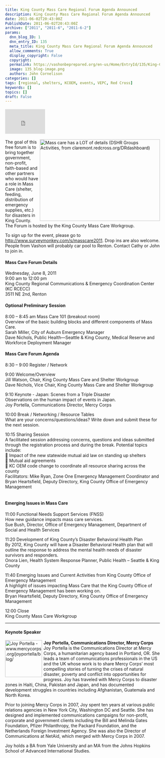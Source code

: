 ```yaml
---
title: King County Mass Care Regional Forum Agenda Announced
description: King County Mass Care Regional Forum Agenda Announced
date: 2011-06-02T20:43:00Z
PublishDate: 2011-06-02T20:43:00Z
archive: ["2011", "2011-6", "2011-6-2"]
params:
  dnn_blog_ID: 1
  dnn_entry_ID: 135
  meta_title: King County Mass Care Regional Forum Agenda Announced
  allow_comments: True
  display_copyright: False
  copyright:
  permalink: https://vashonbeprepared.org/en-us/Home/EntryId/135/King-County-Mass-Care-Regional-Forum-Agenda-Announced
  image: 135_blog-image.png
  authors: John Cornelison
categories: []
tags: [regional, shelters, KCOEM, events, VEPC, Red Cross]
keywords: []
topics: []
draft: False
---
```


<div class="wlWriterHeaderFooter" style="padding-bottom: 4px; margin: 0px; padding-left: 0px; padding-right: 0px; float: none; padding-top: 4px"><iframe src="http://www.facebook.com/widgets/like.php?href=http://vashoneoc.org/Blogs/VashonPreparedness/tabid/164/EntryId/135/King-County-Mass-Care-Regional-Forum-Agenda-Announced.aspx" frameborder="0" scrolling="no" style="border-bottom: medium none; border-left: medium none; width: 130px; height: 80px; border-top: medium none; border-right: medium none"></iframe></div>
<p><a href="./images/135/7468e2bd813b_BB4C-DSHRgroupsActivities_claremont.redcross.org_DRdashboard_2.jpg"><img title="Mass care has a LOT of details (DSHR Groups Activities, from claremont.redcross.org/DRdashboard)" border="0" alt="Mass care has a LOT of details (DSHR Groups Activities, from claremont.redcross.org/DRdashboard)" align="right" width="391" height="265" style="background-image: none; border-bottom: 0px; border-left: 0px; padding-left: 0px; padding-right: 0px; display: inline; float: right; border-top: 0px; border-right: 0px; padding-top: 0px" src="./images/135/7468e2bd813b_BB4C-DSHRgroupsActivities_claremont.redcross.org_DRdashboard_thumb.jpg" /></a>The goal of this free forum is to bring together government, non-profit, faith-based and other partners who would have a role in Mass Care (shelter, feeding, distribution of emergency supplies, etc.) for disasters in King County. The Forum is hosted by the King County Mass Care Workgroup.</p>
<p>To sign up for the event, please go to <a href="http://www.surveymonkey.com/s/masscare2011">http://www.surveymonkey.com/s/masscare2011</a>. Drop ins are also welcome. People from Vashon will probably car pool to Renton. Contact Cathy or John to join in.</p>
<h4>Mass Care Forum Details</h4>
<p>Wednesday, June 8, 2011 <br />
9:00 am to 12:00 pm <br />
King County Regional Communications &amp; Emergency Coordination Center (KC RCECC) <br />
3511 NE 2nd, Renton</p>
<h4><strong>Optional Preliminary Session</strong></h4>
<p>8:00 – 8:45 am Mass Care 101 (breakout room) <br />
Overview of the basic building blocks and different components of Mass Care. <br />
Sarah Miller, City of Auburn Emergency Manager <br />
Dave Nichols, Public Health—Seattle &amp; King County, Medical Reserve and Workforce Deployment Manager</p>
<h4><strong>Mass Care Forum Agenda</strong></h4>
<p>8:30 – 9:00 Register / Network</p>
<p>9:00 Welcome/Overview <br />
Jill Watson, Chair, King County Mass Care and Shelter Workgroup <br />
Dave Nichols, Vice Chair, King County Mass Care and Shelter Workgroup</p>
<p>9:10 Keynote - Japan: Scenes from a Triple Disaster <br />
Observations on the human impact of events in Japan. <br />
Joy Portella, Communications Director, Mercy Corps</p>
<p>10:00 Break / Networking / Resource Tables <br />
What are your concerns/questions/ideas? Write down and submit these for the next session.</p>
<p>10:15 Sharing Session <br />
A facilitated session addressing concerns, questions and ideas submitted through the registration process and during the break. Potential topics include: <br />
 Impact of the new statewide mutual aid law on standing up shelters <br />
 Mutual aid agreements <br />
 KC OEM code change to coordinate all resource sharing across the county <br />
Facilitators: Mike Ryan, Zone One Emergency Management Coordinator and <br />
Bryan Heartsfield, Deputy Directory, King County Office of Emergency Management <br />
&#160;</p>
<h4>Emerging Issues in Mass Care</h4>
<p>11:00 Functional Needs Support Services (FNSS) <br />
How new guidance impacts mass care services. <br />
Sue Bush, Director, Office of Emergency Management, Department of Social and Health Services</p>
<p>11:20 Development of King County’s Disaster Behavioral Health Plan <br />
By 2012, King County will have a Disaster Behavioral Health plan that will outline the response to address the mental health needs of disaster survivors and responders. <br />
Onora Lien, Health System Response Planner, Public Health – Seattle &amp; King County</p>
<p>11:40 Emerging Issues and Current Activities from King County Office of Emergency Management <br />
A highlight of issues impacting Mass Care that the King County Office of Emergency Management has been working on. <br />
Bryan Heartsfield, Deputy Directory, King County Office of Emergency Management</p>
<p>12:00 Close <br />
King County Mass Care Workgroup</p>
<hr />
<h4>Keynote Speaker</h4>
<p><img title="Joy Portella - www.mercycorps.org/joyportella/blog/" alt="Joy Portella - www.mercycorps.org/joyportella/blog/" align="left" width="120" height="120" style="margin: 0px 5px 5px 0px; display: inline; float: left" src="http://www.mercycorps.org/sites/default/files/imagecache/user_image_medium/pictures/picture-137.jpg" /><strong>Joy Portella, Communications Director, Mercy Corps <br />
</strong>Joy Portella is the Communications Director at Mercy Corps, a humanitarian agency based in Portland, OR. She leads a team of communications professionals in the US and the UK whose work is to share Mercy Corps’ most compelling stories of turning the crises of natural disaster, poverty and conflict into opportunities for progress. Joy has traveled with Mercy Corps to disaster zones in Haiti, China, Pakistan and Japan, and has documented development struggles in countries including Afghanistan, Guatemala and North Korea.</p>
<p>Prior to joining Mercy Corps in 2007, Joy spent ten years at various public relations agencies in New York City, Washington DC and Seattle. She has designed and implemented communications campaigns for non-profit, corporate and government clients including the Bill and Melinda Gates Foundation, Pfizer Philanthropy, the Packard Foundation, and the Netherlands Foreign Investment Agency. She was also the Director of Communications at NetAid, which merged with Mercy Corps in 2007.</p>
<p>Joy holds a BA from Yale University and an MA from the Johns Hopkins School of Advanced International Studies.</p>
